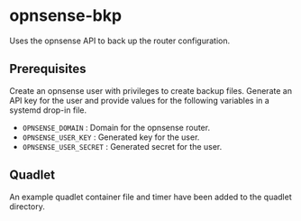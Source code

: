 # opnsense-bkp

Uses the opnsense API to back up the router configuration.

## Prerequisites

Create an opnsense user with privileges to create backup files. Generate an API key for the user and provide values for the following variables in a systemd drop-in file.

- `OPNSENSE_DOMAIN` : Domain for the opnsense router.
- `OPNSENSE_USER_KEY` : Generated key for the user.
- `OPNSENSE_USER_SECRET` : Generated secret for the user.

## Quadlet

An example quadlet container file and timer have been added to the quadlet directory.
